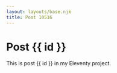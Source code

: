 ```yaml
---
layout: layouts/base.njk
title: Post 10516
---
```


# Post {{ id }}

This is post {{ id }} in my Eleventy project.
